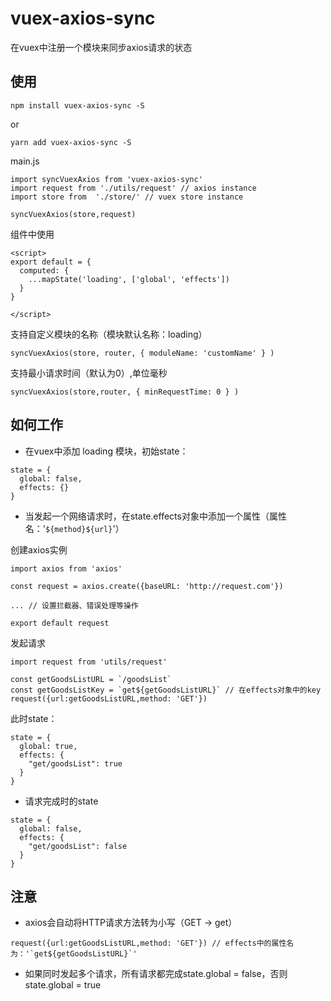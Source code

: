# vuex-axios-sync
在vuex中注册一个模块来同步axios请求的状态

## 使用

```
npm install vuex-axios-sync -S
```
or 
```
yarn add vuex-axios-sync -S
```

main.js
```
import syncVuexAxios from 'vuex-axios-sync'
import request from './utils/request' // axios instance
import store from  './store/' // vuex store instance

syncVuexAxios(store,request)
```

组件中使用
```
<script>
export default = {
  computed: {
    ...mapState('loading', ['global', 'effects'])
  }
}

</script>
```

支持自定义模块的名称（模块默认名称：loading）

```
syncVuexAxios(store, router, { moduleName: 'customName' } )
```

支持最小请求时间（默认为0）,单位毫秒

```
syncVuexAxios(store,router, { minRequestTime: 0 } )
```

## 如何工作
+ 在vuex中添加 loading 模块，初始state：
```
state = {
  global: false,
  effects: {}
}
```
+ 当发起一个网络请求时，在state.effects对象中添加一个属性（属性名：'`${method}${url}`'）

创建axios实例
```
import axios from 'axios'

const request = axios.create({baseURL: 'http://request.com'})

... // 设置拦截器、错误处理等操作

export default request
```

发起请求
```
import request from 'utils/request'

const getGoodsListURL = `/goodsList`
const getGoodsListKey = `get${getGoodsListURL}` // 在effects对象中的key
request({url:getGoodsListURL,method: 'GET'})
```
此时state：
```
state = {
  global: true,
  effects: {
    "get/goodsList": true
  }
}
```
+ 请求完成时的state
```
state = {
  global: false,
  effects: {
    "get/goodsList": false
  }
}
```

## 注意
+ axios会自动将HTTP请求方法转为小写（GET -> get）
```
request({url:getGoodsListURL,method: 'GET'}) // effects中的属性名为：'`get${getGoodsListURL}`'
```
+ 如果同时发起多个请求，所有请求都完成state.global = false，否则state.global = true
